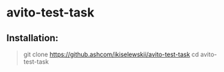# avito-test-task

## Installation:
>git clone https://github.ashcom/ikiselewskii/avito-test-task
>cd avito-test-task
>